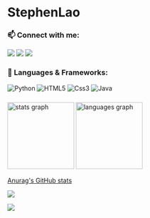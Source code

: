 
<h1>StephenLao</h1>

### 📫 Connect with me:

  [![](https://img.shields.io/badge/-@Stephenlao24-%23181717?style=for-the-badge&logo=github)](https://github.com/Stephenlao)
  [![](https://img.shields.io/badge/-@Stephenlao-%231DA1F2?style=for-the-badge&logo=facebook&logoColor=ffffff)](https://www.facebook.com/kobebryant.6011/)
  [![](https://img.shields.io/badge/-@Stephenl24-%23E1306C?style=for-the-badge&logo=instagram&logoColor=ffffff)](https://www.instagram.com/stephenl_24/)



### 🔨 Languages & Frameworks:

![Python](https://img.shields.io/badge/-Python-14354C.svg?style=for-the-badge&logo=Python&logoColor=ffffff)
![HTML5](https://img.shields.io/badge/-HTML-E34F26?style=for-the-badge&logo=HTML5&logoColor=ffffff)
![Css3](https://img.shields.io/badge/-CSS-%23E1306C?style=for-the-badge&logo=CSS3&logoColor=ffffff)
![Java](https://img.shields.io/badge/-Java-E34A86?style=for-the-badge&logo=java&logoColor=ffffff)



###

<div>
  <img src="https://github-readme-stats.vercel.app/api?username=Stephenlao&hide_title=false&hide_rank=false&show_icons=true&include_all_commits=true&count_private=true&disable_animations=false&theme=dracula&locale=en&hide_border=false" height="150" alt="stats graph"  />
  <img src="https://github-readme-stats.vercel.app/api/top-langs?username=Stephenlao&locale=en&hide_title=false&layout=compact&card_width=320&langs_count=5&theme=dracula&hide_border=false" height="150" alt="languages graph"  />
</div>

[Anurag's GitHub stats](https://github-readme-stats.vercel.app/api?username=Stephenlao&show_icons=true&theme=radical)

![](https://github-readme-stats.vercel.app/api/top-langs/?username=Stephenlao&theme=synthwave&hide_border=false&include_all_commits=true&count_private=true&layout=compact)

![](https://github-readme-streak-stats.herokuapp.com/?user=Stephenlao&theme=synthwave&hide_border=false)<br/>
